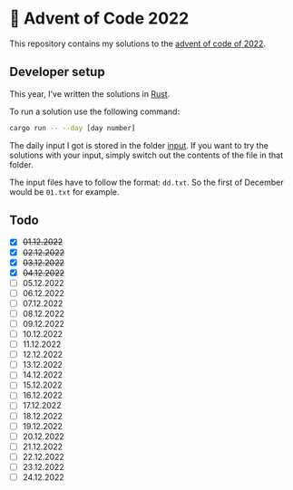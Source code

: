 # :christmas_tree: Advent of Code 2022

This repository contains my solutions to the [advent of code of 2022](https://adventofcode.com/2022).

## Developer setup

This year, I've written the solutions in [Rust](https://www.rust-lang.org).

To run a solution use the following command:

```bash
cargo run -- --day [day number]
```

The daily input I got is stored in the folder [input](input). If you want to try the solutions with your input, simply switch out the contents of the file in that folder.

The input files have to follow the format: `dd.txt`. So the first of December would be `01.txt` for example.

## Todo

- [x] ~~01.12.2022~~
- [x] ~~02.12.2022~~
- [x] ~~03.12.2022~~
- [x] ~~04.12.2022~~
- [ ] 05.12.2022
- [ ] 06.12.2022
- [ ] 07.12.2022
- [ ] 08.12.2022
- [ ] 09.12.2022
- [ ] 10.12.2022
- [ ] 11.12.2022
- [ ] 12.12.2022
- [ ] 13.12.2022
- [ ] 14.12.2022
- [ ] 15.12.2022
- [ ] 16.12.2022
- [ ] 17.12.2022
- [ ] 18.12.2022
- [ ] 19.12.2022
- [ ] 20.12.2022
- [ ] 21.12.2022
- [ ] 22.12.2022
- [ ] 23.12.2022
- [ ] 24.12.2022

